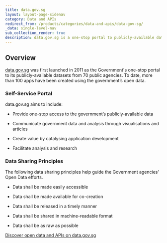 ```yaml
---
title: data.gov.sg
layout: layout-page-sidenav
category: Data and APIs
redirect_from: /products/categories/data-and-apis/data-gov-sg/
_data: single-level-nav
sub_collection_render: true
description: data.gov.sg is a one-stop portal to publicly-available datasets from 70 public agencies.
---
```


## Overview

[data.gov.sg](https://data.gov.sg/) was first launched in 2011 as the Government's one-stop portal to its publicly-available datasets from 70 public agencies. To date, more than 100 apps have been created using the government’s open data.

### Self-Service Portal

data.gov.sg aims to include:

- Provide one-stop access to the government’s publicly-available data

- Communicate government data and analysis through visualisations and articles

- Create value by catalysing application development

- Facilitate analysis and research

### Data Sharing Principles

The following data sharing principles help guide the Government agencies' Open Data efforts.

- Data shall be made easily accessible

- Data shall be made available for co-creation

- Data shall be released in a timely manner

- Data shall be shared in machine-readable format

- Data shall be as raw as possible

[Discover open data and APIs on data.gov.sg](https://data.gov.sg/)
